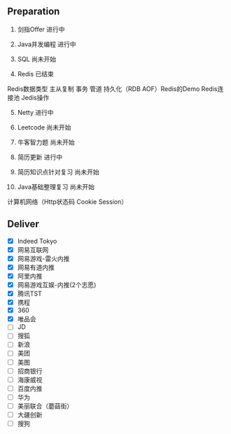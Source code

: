 ## Preparation

1. 剑指Offer 进行中

2. Java并发编程 进行中

3. SQL	尚未开始

4. Redis 已结束

Redis数据类型 主从复制 事务 管道 持久化（RDB AOF）Redis的Demo Redis连接池 Jedis操作

5. Netty 进行中

6. Leetcode 尚未开始

7. 牛客智力题 尚未开始

8. 简历更新 进行中

9. 简历知识点针对复习 尚未开始

10. Java基础整理复习 尚未开始

计算机网络（Http状态码 Cookie Session）

## Deliver

- [x] Indeed Tokyo
- [x] 网易互联网
- [x] 网易游戏-雷火内推
- [x] 网易有道内推
- [x] 阿里内推
- [x] 网易游戏互娱-内推(2个志愿)
- [x] 腾讯TST
- [x] 携程
- [x] 360
- [x] 唯品会
- [ ] JD
- [ ] 搜狐
- [ ] 新浪  
- [ ] 美团
- [ ] 美图
- [ ] 招商银行
- [ ] 海康威视
- [ ] 百度内推
- [ ] 华为
- [ ] 美丽联合（蘑菇街）
- [ ] 大疆创新
- [ ] 搜狗